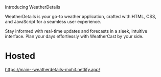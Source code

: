 Introducing WeatherDetails

WeatherDetails is your go-to weather application, crafted with HTML, CSS, and JavaScript for a seamless user experience. 

Stay informed with real-time updates and forecasts in a sleek, intuitive interface. Plan your days effortlessly with WeatherCast by your side.

# Hosted
https://main--weatherdetails-mohit.netlify.app/
